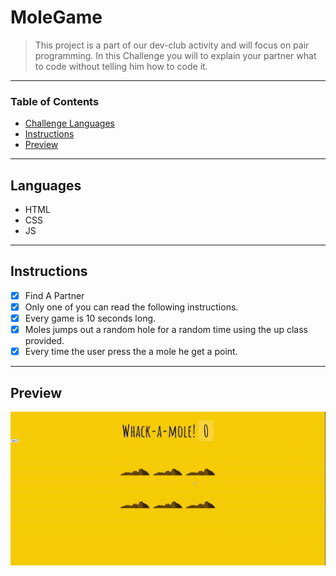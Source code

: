 # MoleGame

> This project is a part of our dev-club activity and will focus on pair programming. In this Challenge you will to explain your partner what to code without telling him how to code it.

---

### Table of Contents

- [Challenge Languages](#Languages)
- [Instructions](#Instructions)
- [Preview](#Preview)

---

## Languages

* HTML
* CSS
* JS

---

## Instructions

- [X] Find A Partner
- [X] Only one of you can read the following instructions.
- [X] Every game is 10 seconds long.
- [X] Moles jumps out a random hole for a random time using the up class provided.
- [X] Every time the user press the a mole he get a point.

---

## Preview

![!previewGif](./preview.gif)

